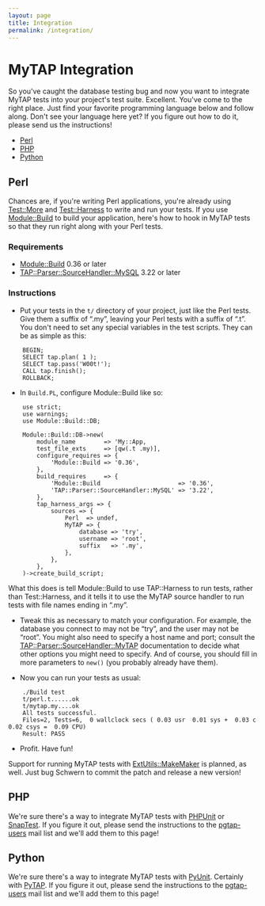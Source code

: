 ```yaml
---
layout: page
title: Integration
permalink: /integration/
---
```


# MyTAP Integration

So you've caught the database testing bug and now you want to
integrate MyTAP tests into your project's test suite. Excellent. You've
come to the right place. Just find your favorite programming language
below and follow along. Don't see your language here yet? If you figure
out how to do it, please send us the instructions!

<ul>
  <li><a href="#perl" title="MyTAP Perl Integration">Perl</a></li>
  <li><a href="#php" title="MyTAP Php Integration">PHP</a></li>
  <li><a href="#python" title="MyTAP Python Integration">Python</a></li>
</ul>

## Perl

Chances are, if you're writing Perl applications, you're already using
[Test::More](http://search.cpan.org/perldoc/Test::More)
and [Test::Harness](http://search.cpan.org/perldoc/Test::More) to write and run your tests. If you use [Module::Build](http://search.cpan.org/perldoc/Module::Build) to build your application, here's how to hook in MyTAP tests so that they run right along with your Perl tests.

### Requirements

* [Module::Build](http://search.cpan.org/perldoc/Module::Build) 0.36 or later
* [TAP::Parser::SourceHandler::MySQL](http://search.cpan.org/perldoc/TAP::Parser::SourceHandler::MySQL) 3.22 or later

### Instructions

* Put your tests in the `t/` directory of your project, just like the Perl tests. Give them a suffix of “.my”, leaving your Perl tests with a suffix of “.t”. You don't need to set any special variables in the test scripts. They can be as simple as this:

```
    BEGIN;
    SELECT tap.plan( 1 );
    SELECT tap.pass('W00t!');
    CALL tap.finish();
    ROLLBACK;
```

* In `Build.PL`, configure Module::Build like so:

```
    use strict;
    use warnings;
    use Module::Build::DB;    

    Module::Build::DB->new(
        module_name        => 'My::App,
        test_file_exts     => [qw(.t .my)],
        configure_requires => {
            'Module::Build => '0.36',
        },
        build_requires     => {
            'Module::Build                      => '0.36',
            'TAP::Parser::SourceHandler::MySQL' => '3.22',
        },
        tap_harness_args => {
            sources => {
                Perl  => undef,
                MyTAP => {
                    database => 'try',
                    username => 'root',
                    suffix   => '.my',
                },
            },
        },
    )->create_build_script;
```

What this does is tell Module::Build to use TAP::Harness to run tests, rather than Test::Harness, and it tells it to use the MyTAP source handler to run tests with file names ending in “.my”.

* Tweak this as necessary to match your configuration. For example, the database you connect to may not be “try”, and the user may not be “root”. You might also need to specify a host name and port; consult the [TAP::Parser::SourceHandler::MyTAP](http://search.cpan.org/perldoc?TAP::Parser::SourceHandler::MyTAP) documentation to decide what other options you might need to specify. And of course, you should fill in more parameters to `new()` (you probably already have them).

* Now you can run your tests as usual:

```
    ./Build test
    t/perl.t......ok
    t/mytap.my....ok
    All tests successful.
    Files=2, Tests=6,  0 wallclock secs ( 0.03 usr  0.01 sys +  0.03 c 0.02 csys =  0.09 CPU)
    Result: PASS
```

* Profit. Have fun!

Support for running MyTAP tests with [ExtUtils::MakeMaker](http://search.cpan.org/perldoc/ExtUtils::MakeMaker) is planned, as well. Just bug Schwern to commit the patch and release a new version!

## PHP

We're sure there's a way to integrate MyTAP tests with [PHPUnit](http://www.phpunit.de/) or [SnapTest](http://code.google.com/p/snaptest/). If you figure it out, please send the instructions to the [pgtap-users](http://lists.pgfoundry.org/mailman/listinfo/pgtap-users) mail list and we'll add
them to this page!

## Python

We're sure there's a way to integrate MyTAP tests with [PyUnit](http://pyunit.sourceforge.net/). Certainly with [PyTAP](http://git.codesimply.com/?p=PyTAP.git;a=summary/). If you figure it out, please send the instructions to the [pgtap-users](http://lists.pgfoundry.org/mailman/listinfo/pgtap-users) mail list and we'll add
them to this page!

